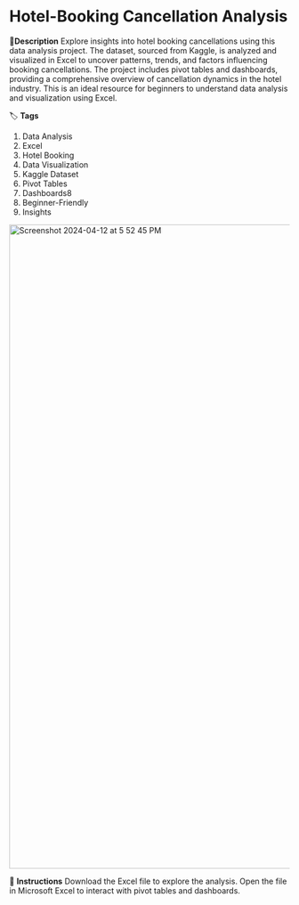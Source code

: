 # Hotel-Booking Cancellation Analysis

📝**Description**
Explore insights into hotel booking cancellations using this data analysis project. The dataset, sourced from Kaggle, is analyzed and visualized in Excel to uncover patterns, trends, and factors influencing booking cancellations. The project includes pivot tables and dashboards, providing a comprehensive overview of cancellation dynamics in the hotel industry. This is an ideal resource for beginners to understand data analysis and visualization using Excel.

🏷️ **Tags**
1. Data Analysis
2. Excel
3. Hotel Booking
4. Data Visualization
5. Kaggle Dataset
6. Pivot Tables
7. Dashboards8
8. Beginner-Friendly
9. Insights

<img width="1157" alt="Screenshot 2024-04-12 at 5 52 45 PM" src="https://github.com/anuragbisht94/Hotel-Booking/assets/30321490/c72473d9-907d-4ae1-a51f-3fc83035ecc2">

📝 **Instructions**
Download the Excel file to explore the analysis.
Open the file in Microsoft Excel to interact with pivot tables and dashboards.
